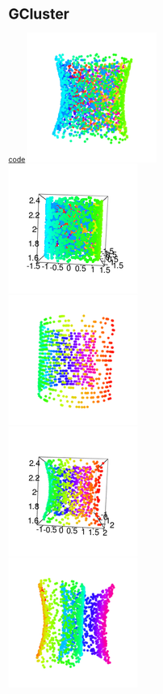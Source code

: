 # GCluster


[code](R/i2d.R) ![](examples/do_3d_2C.gif) [](R/i2d.R) ![](examples/do_3d_2C_v2.gif) ![](examples/do_3d_C.gif) 
![](examples/do_3d_C2.gif) ![](examples/do_3d_U.gif)
